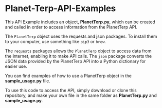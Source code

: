 # Planet-Terp-API-Examples
This API Example includes an object, **PlanetTerp.py**, which can be created and called in order to access information from the PlanetTerp API. 

The `PlanetTerp` object uses the requests and json packages. To install them to your computer, use something like `pip3` or `brew`. 

The `requests` packages allows the `PlanetTerp` object to access data from the internet, enabling it to make API calls. The `json` package converts the JSON data provided by the PlanetTerp API into a Python dictionary for easier use. 

You can find examples of how to use a PlanetTerp object in the **sample_usage.py** file.

To use this code to access the API, simply download or clone this repository, and make your own file in the same folder as **PlanetTerp.py** and **sample_usage.py**.
